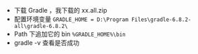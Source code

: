 - 下载 Gradle ，我下载的 xx.all.zip
- 配置环境变量 `GRADLE_HOME = D:\Program Files\gradle-6.8.2-all\gradle-6.8.2\`
- Path 下追加它的 bin `%GRADLE_HOME%\bin`
- gradle -v 查看是否成功


